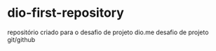 # dio-first-repository
repositório criado para o desafio de projeto dio.me
desafio de projeto git/github
